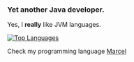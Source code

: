 ### Yet another Java developer.

Yes, I **really** like JVM languages.

[![Top Languages](https://github-readme-stats.vercel.app/api/top-langs/?username=tambapps&exclude_repo=android-jvml-doc,doc-scraper,android-developer-profile&theme=github_dark&layout=compact)](https://github.com/anuraghazra/github-readme-stats)


Check my programming language [Marcel](https://tambapps.github.io/marcel/)

<!--
**tambapps/tambapps** is a ✨ _special_ ✨ repository because its `README.md` (this file) appears on your GitHub profile.

Here are some ideas to get you started:

- 🔭 I’m currently working on ...
- 🌱 I’m currently learning ...
- 👯 I’m looking to collaborate on ...
- 🤔 I’m looking for help with ...
- 💬 Ask me about ...
- 📫 How to reach me: ...
- 😄 Pronouns: ...
- ⚡ Fun fact: ...
-->
